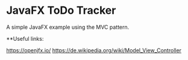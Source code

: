 # JavaFX ToDo Tracker

A simple JavaFX example using the MVC pattern.

**Useful links:

https://openjfx.io/
https://de.wikipedia.org/wiki/Model_View_Controller

